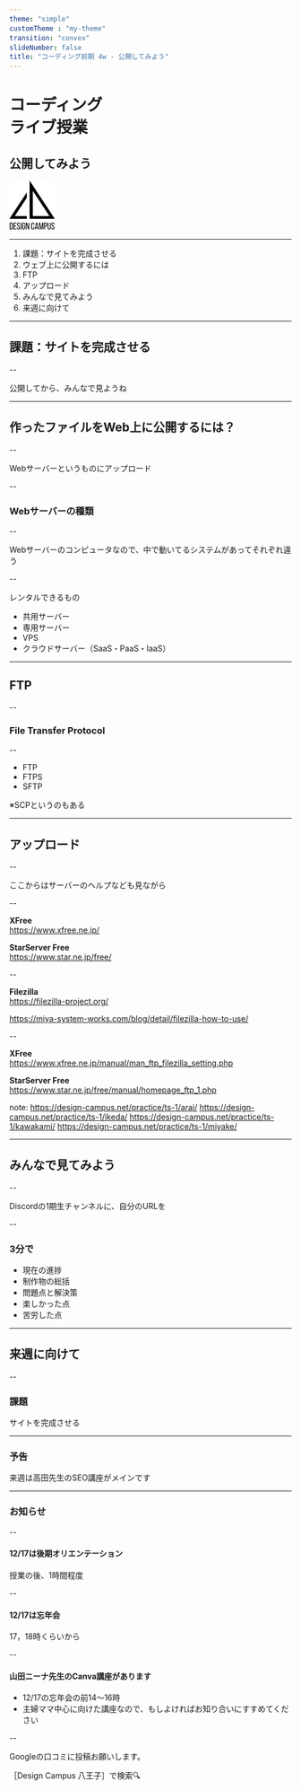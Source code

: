 ```yaml
---
theme: "simple"
customTheme : "my-theme"
transition: "convex"
slideNumber: false
title: "コーディング前期 4w - 公開してみよう"
---
```


# コーディング<br>ライブ授業
<h2 class="firstPage">公開してみよう</h2>
<img src="./img/1w/logo_bg_none.png" style="width: 16%;">

---

1. 課題：サイトを完成させる
1. ウェブ上に公開するには
1. FTP
1. アップロード
1. みんなで見てみよう
1. 来週に向けて

---

## 課題：サイトを完成させる

--

公開してから、みんなで見ようね

---

## 作ったファイルをWeb上に公開するには？

--

Webサーバーというものにアップロード

--

### Webサーバーの種類

--

Webサーバーのコンピュータなので、中で動いてるシステムがあってそれぞれ違う

--

レンタルできるもの

- 共用サーバー
- 専用サーバー
- VPS
- クラウドサーバー（SaaS・PaaS・IaaS）

---

## FTP

--

### File Transfer Protocol

--

- FTP
- FTPS
- SFTP

※SCPというのもある

---

## アップロード

--

ここからはサーバーのヘルプなども見ながら

--

**XFree**  
https://www.xfree.ne.jp/

**StarServer Free**  
https://www.star.ne.jp/free/

--

**Filezilla**  
https://filezilla-project.org/

https://miya-system-works.com/blog/detail/filezilla-how-to-use/

--

**XFree**  
https://www.xfree.ne.jp/manual/man_ftp_filezilla_setting.php

**StarServer Free**  
https://www.star.ne.jp/free/manual/homepage_ftp_1.php

note:
https://design-campus.net/practice/ts-1/arai/
https://design-campus.net/practice/ts-1/ikeda/
https://design-campus.net/practice/ts-1/kawakami/
https://design-campus.net/practice/ts-1/miyake/

---

## みんなで見てみよう

--

Discordの1期生チャンネルに、自分のURLを

--

### 3分で
- 現在の進捗
- 制作物の総括
- 問題点と解決策
- 楽しかった点
- 苦労した点

---

## 来週に向けて

--

### 課題

サイトを完成させる

---

### 予告

来週は高田先生のSEO講座がメインです

---

### お知らせ

--

#### 12/17は後期オリエンテーション
授業の後、1時間程度

--

#### 12/17は忘年会
17，18時くらいから

--

#### 山田ニーナ先生のCanva講座があります
- 12/17の忘年会の前14～16時
- 主婦ママ中心に向けた講座なので、もしよければお知り合いにすすめてください

--

Googleの口コミに投稿お願いします。

［Design Campus 八王子］で検索🔍



